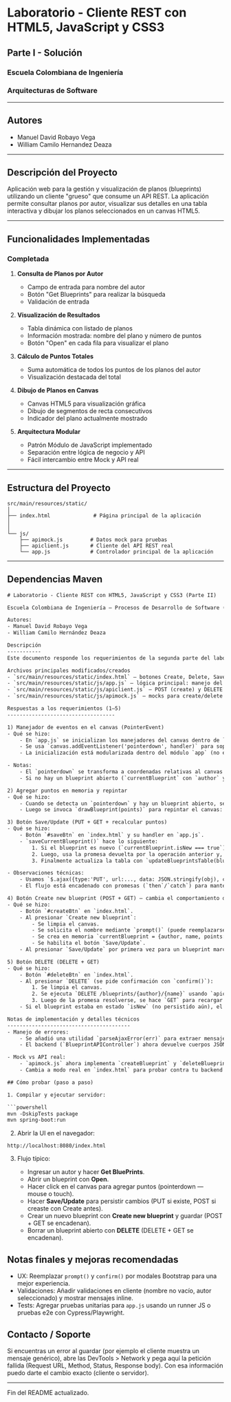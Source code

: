# Laboratorio - Cliente REST con HTML5, JavaScript y CSS3
## Parte I - Solución

### Escuela Colombiana de Ingeniería
### Arquitecturas de Software

---
##  Autores

- Manuel David Robayo Vega
- William Camilo Hernandez Deaza

---

##  Descripción del Proyecto

Aplicación web para la gestión y visualización de planos (blueprints) utilizando un cliente "grueso" que consume un API REST. La aplicación permite consultar planos por autor, visualizar sus detalles en una tabla interactiva y dibujar los planos seleccionados en un canvas HTML5.

---

##  Funcionalidades Implementadas

###  Completada

1. **Consulta de Planos por Autor**
   - Campo de entrada para nombre del autor
   - Botón "Get Blueprints" para realizar la búsqueda
   - Validación de entrada

2. **Visualización de Resultados**
   - Tabla dinámica con listado de planos
   - Información mostrada: nombre del plano y número de puntos
   - Botón "Open" en cada fila para visualizar el plano

3. **Cálculo de Puntos Totales**
   - Suma automática de todos los puntos de los planos del autor
   - Visualización destacada del total

4. **Dibujo de Planos en Canvas**
   - Canvas HTML5 para visualización gráfica
   - Dibujo de segmentos de recta consecutivos
   - Indicador del plano actualmente mostrado

5. **Arquitectura Modular**
   - Patrón Módulo de JavaScript implementado
   - Separación entre lógica de negocio y API
   - Fácil intercambio entre Mock y API real



---

##  Estructura del Proyecto

```
src/main/resources/static/
│
├── index.html              # Página principal de la aplicación
│
│
└── js/
    ├── apimock.js         # Datos mock para pruebas
    ├── apiclient.js       # Cliente del API REST real
    └── app.js             # Controlador principal de la aplicación
```

---



## Dependencias Maven

```xml
# Laboratorio - Cliente REST con HTML5, JavaScript y CSS3 (Parte II)

Escuela Colombiana de Ingeniería — Procesos de Desarrollo de Software (PDSW)

Autores:
- Manuel David Robayo Vega
- William Camilo Hernández Deaza

Descripción
-----------
Este documento responde los requerimientos de la segunda parte del laboratorio: agregar interacción sobre el canvas, persistencia vía REST (PUT/POST/DELETE) y control de la UI (Create / Save / Delete). El proyecto ya contiene un mock (`apimock.js`) y un cliente real (`apiclient.js`) para cambiar entre entornos.

Archivos principales modificados/creados
- `src/main/resources/static/index.html` — botones Create, Delete, Save y referencias a scripts
- `src/main/resources/static/js/app.js` — lógica principal: manejo del canvas, eventos PointerEvent, creación/guardado/borrado con promesas
- `src/main/resources/static/js/apiclient.js` — POST (create) y DELETE implementados con `$.ajax`
- `src/main/resources/static/js/apimock.js` — mocks para create/delete que retornan Promesas

Respuestas a los requerimientos (1–5)
-----------------------------------

1) Manejador de eventos en el canvas (PointerEvent)
- Qué se hizo:
    - En `app.js` se inicializan los manejadores del canvas dentro de `initCanvasEventHandlers()`.
    - Se usa `canvas.addEventListener('pointerdown', handler)` para soportar apuntadores (mouse, touch y pen) según la API PointerEvent.
    - La inicialización está modularizada dentro del módulo `app` (no está incrustada en la vista), por lo que la lógica es reutilizable y está separada.

- Notas:
    - El `pointerdown` se transforma a coordenadas relativas al canvas usando `getBoundingClientRect()`.
    - Si no hay un blueprint abierto (`currentBlueprint` con `author` y `name`), el manejador simplemente ignora el evento.

2) Agregar puntos en memoria y repintar
- Qué se hizo:
    - Cuando se detecta un `pointerdown` y hay un blueprint abierto, se crea un objeto punto {x,y} y se `push` al final de `currentBlueprint.points`.
    - Luego se invoca `drawBlueprint(points)` para repintar el canvas: dibuja líneas entre puntos consecutivos y pinta los puntos.

3) Botón Save/Update (PUT + GET + recalcular puntos)
- Qué se hizo:
    - Botón `#saveBtn` en `index.html` y su handler en `app.js`.
    - `saveCurrentBlueprint()` hace lo siguiente:
        1. Si el blueprint es nuevo (`currentBlueprint.isNew === true`), hace `POST` (`apiclient.createBlueprint`) para crear el recurso. Si no, hace `PUT` (`apiclient.updateBlueprint`) con `JSON.stringify(currentBlueprint)`.
        2. Luego, usa la promesa devuelta por la operación anterior y, en `then`, hace `GET` al recurso `/blueprints/{author}` para recargar la lista del autor.
        3. Finalmente actualiza la tabla con `updateBlueprintsTable(blueprints)` y recalcula los puntos totales con `updateTotalPoints(blueprints)`.

- Observaciones técnicas:
    - Usamos `$.ajax({type:'PUT', url:..., data: JSON.stringify(obj), contentType:'application/json'})` para las llamadas PUT como se solicita.
    - El flujo está encadenado con promesas (`then`/`catch`) para mantener el orden de operaciones.

4) Botón Create new blueprint (POST + GET) — cambia el comportamiento de Save
- Qué se hizo:
    - Botón `#createBtn` en `index.html`.
    - Al presionar `Create new blueprint`:
        - Se limpia el canvas.
        - Se solicita el nombre mediante `prompt()` (puede reemplazarse por modal si se desea).
        - Se crea en memoria `currentBlueprint = {author, name, points: [], isNew: true}`; NO se hace POST todavía.
        - Se habilita el botón `Save/Update`.
    - Al presionar `Save/Update` por primera vez para un blueprint marcado `isNew`, `saveCurrentBlueprint()` hace POST al endpoint `/blueprints`, espera la respuesta, y luego hace GET para recargar la lista y puntaje. Después de un POST exitoso, `isNew` se marca `false`.

5) Botón DELETE (DELETE + GET)
- Qué se hizo:
    - Botón `#deleteBtn` en `index.html`.
    - Al presionar `DELETE` (se pide confirmación con `confirm()`):
        1. Se limpia el canvas.
        2. Se ejecuta `DELETE /blueprints/{author}/{name}` usando `apiclient.deleteBlueprint(author,name)` que hace `$.ajax({type:'DELETE', ...})`.
        3. Luego de la promesa resolverse, se hace `GET` para recargar la lista y el puntaje.
    - Si el blueprint estaba en estado `isNew` (no persistido aún), el botón `DELETE` se mantiene deshabilitado para evitar llamadas inválidas.

Notas de implementación y detalles técnicos
----------------------------------------
- Manejo de errores:
    - Se añadió una utilidad `parseAjaxError(err)` para extraer mensajes de error útiles desde `jqXHR` o argumentos de fallo jQuery; los `.catch` usan esta función y muestran mensajes informativos.
    - El backend (`BlueprintAPIController`) ahora devuelve cuerpos JSON con `{"error":"mensaje"}` cuando ocurre una excepción, para facilitar el diagnóstico desde el cliente.

- Mock vs API real:
    - `apimock.js` ahora implementa `createBlueprint` y `deleteBlueprint` que retornan Promesas para ser coherentes con `apiclient.js`.
    - Cambia a modo real en `index.html` para probar contra tu backend en `http://localhost:8080/blueprints`.

## Cómo probar (paso a paso)

1. Compilar y ejecutar servidor:

```powershell
mvn -DskipTests package
mvn spring-boot:run
```

2. Abrir la UI en el navegador:

```
http://localhost:8080/index.html
```

3. Flujo típico:

    - Ingresar un autor y hacer **Get BluePrints**.
    - Abrir un blueprint con **Open**.
    - Hacer click en el canvas para agregar puntos (pointerdown — mouse o touch).
    - Hacer **Save/Update** para persistir cambios (PUT si existe, POST si creaste con Create antes).
    - Crear un nuevo blueprint con **Create new blueprint** y guardar (POST + GET se encadenan).
    - Borrar un blueprint abierto con **DELETE** (DELETE + GET se encadenan).

Notas finales y mejoras recomendadas
----------------------------------
- UX: Reemplazar `prompt()` y `confirm()` por modales Bootstrap para una mejor experiencia.
- Validaciones: Añadir validaciones en cliente (nombre no vacío, autor seleccionado) y mostrar mensajes inline.
- Tests: Agregar pruebas unitarias para `app.js` usando un runner JS o pruebas e2e con Cypress/Playwright.

Contacto / Soporte
------------------
Si encuentras un error al guardar (por ejemplo el cliente muestra un mensaje genérico), abre las DevTools > Network y pega aquí la petición fallida (Request URL, Method, Status, Response body). Con esa información puedo darte el cambio exacto (cliente o servidor).

---

Fin del README actualizado.
```


